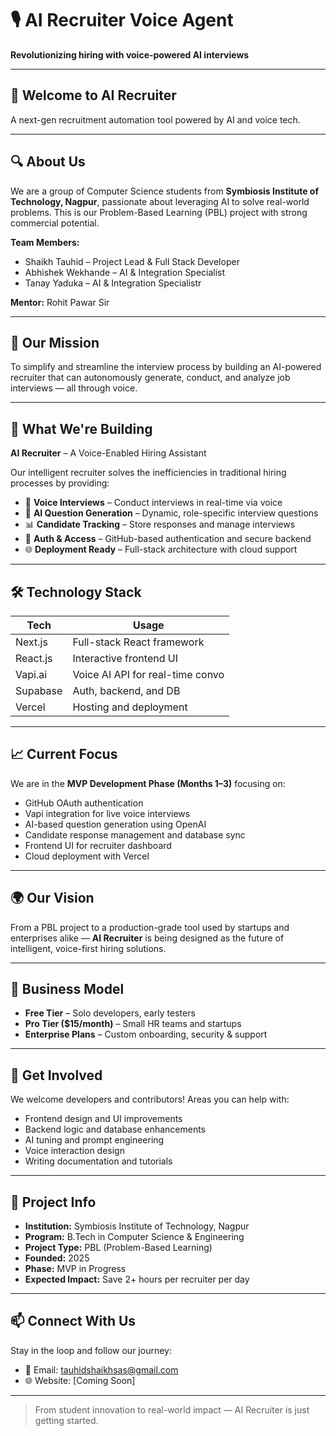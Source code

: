 # 🎙️ AI Recruiter Voice Agent

**Revolutionizing hiring with voice-powered AI interviews**

---

## 👋 Welcome to AI Recruiter
A next-gen recruitment automation tool powered by AI and voice tech.

---

## 🔍 About Us

We are a group of Computer Science students from **Symbiosis Institute of Technology, Nagpur**, passionate about leveraging AI to solve real-world problems. This is our Problem-Based Learning (PBL) project with strong commercial potential.

**Team Members:**
- Shaikh Tauhid – Project Lead & Full Stack Developer
- Abhishek Wekhande – AI & Integration Specialist
- Tanay Yaduka – AI & Integration Specialistr

**Mentor:** Rohit Pawar Sir

---

## 🚀 Our Mission

To simplify and streamline the interview process by building an AI-powered recruiter that can autonomously generate, conduct, and analyze job interviews — all through voice.

---

## 🧠 What We're Building

**AI Recruiter** – A Voice-Enabled Hiring Assistant

Our intelligent recruiter solves the inefficiencies in traditional hiring processes by providing:

- 🎤 **Voice Interviews** – Conduct interviews in real-time via voice
- 🧠 **AI Question Generation** – Dynamic, role-specific interview questions
- 📊 **Candidate Tracking** – Store responses and manage interviews
- 🔐 **Auth & Access** – GitHub-based authentication and secure backend
- 🌐 **Deployment Ready** – Full-stack architecture with cloud support

---

## 🛠️ Technology Stack

| Tech            | Usage                             |
|-----------------|------------------------------------|
| Next.js         | Full-stack React framework         |
| React.js        | Interactive frontend UI            |
| Vapi.ai         | Voice AI API for real-time convo   |
| Supabase        | Auth, backend, and DB              |
| Vercel          | Hosting and deployment             |

---

## 📈 Current Focus

We are in the **MVP Development Phase (Months 1–3)** focusing on:

- GitHub OAuth authentication
- Vapi integration for live voice interviews
- AI-based question generation using OpenAI
- Candidate response management and database sync
- Frontend UI for recruiter dashboard
- Cloud deployment with Vercel

---

## 🌍 Our Vision

From a PBL project to a production-grade tool used by startups and enterprises alike — **AI Recruiter** is being designed as the future of intelligent, voice-first hiring solutions.

---

## 💼 Business Model

- **Free Tier** – Solo developers, early testers
- **Pro Tier ($15/month)** – Small HR teams and startups
- **Enterprise Plans** – Custom onboarding, security & support

---

## 🤝 Get Involved

We welcome developers and contributors! Areas you can help with:

- Frontend design and UI improvements
- Backend logic and database enhancements
- AI tuning and prompt engineering
- Voice interaction design
- Writing documentation and tutorials

---

## 📍 Project Info

- **Institution:** Symbiosis Institute of Technology, Nagpur  
- **Program:** B.Tech in Computer Science & Engineering  
- **Project Type:** PBL (Problem-Based Learning)  
- **Founded:** 2025  
- **Phase:** MVP in Progress  
- **Expected Impact:** Save 2+ hours per recruiter per day  

---

## 📫 Connect With Us

Stay in the loop and follow our journey:

- 📧 Email: tauhidshaikhsas@gmail.com
- 🌐 Website: [Coming Soon]   

---

> From student innovation to real-world impact — AI Recruiter is just getting started.

